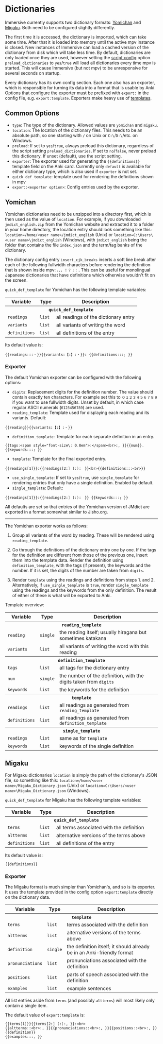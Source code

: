 # Dictionaries

Immersive currently supports two dictionary formats:
[Yomichan](https://foosoft.net/projects/yomichan/) and
[Migaku](https://ankiweb.net/shared/info/1655992655). Both need to be
configured slightly differently.

The first time it is accessed, the dictionary is imported, which can take some
time. After that it is loaded into memory until the active mpv instance is
closed. New instances of Immersive can load a cached version of the dictionary
from disk which will take less time. By default, dictionaries are only loaded
once they are used, however setting the [script config](/doc/script-config.md)
option `preload_dictionaries` to `yes`/`true` will load all dictionaries every
time mpv is started. This will cause Immersive (but not mpv) to be
unresponsive for several seconds on startup.

Every dictionary has its own config section. Each one also has an exporter,
which is responsible for turning its data into a format that is usable by
Anki. Options that configure the exporter must be prefixed with `export:` in
the config file, e.g. `export:template`. Exporters make heavy use of
[templates](/doc/templates.md).

## Common Options

- `type`: The type of the dictionary. Allowed values are `yomichan` and `migaku`.
- `location`: The location of the dictionary files. This needs to be an absolute
  path, so one starting with `/` on Unix or `C:\`/`D:\`/etc. on Windows.
- `preload`: If set to `yes`/`true`, always preload this dictionary,
  regardless of the script setting `preload_dictionaries`. If set to
  `no`/`false`, never preload this dictionary. If unset (default), use the
  script setting.
- `exporter`: The exporter used for generating the `{{definitions}}` template
  field on the Anki card. Currently only `default` is available for either
  dictionary type, which is also used if `exporter` is not set.
- `quick_def_template`: template used for rendering the definitions shown in mpv
- `export:<exporter option>`: Config entries used by the exporter.


## Yomichan

Yomichan dictionaries need to be unzipped into a directory first, which is
then used as the value of `location`. For example, if you downloaded
`jmdict_english.zip` from the Yomichan website and extracted it to a folder in
your home directory, the location entry should look something like this:
`location=/home/<user name>/jmdict_english` (Unix) or `location=C:\Users\<user
name>\jmdict_english` (Windows), with `jmdict_english` being the folder that
contains the file `index.json` and the term/tag banks of the dictionary.

The dictionary config entry `insert_cjk_breaks` inserts a soft line break
after each of the following fullwidth characters before rendering the
definition that is shown inside mpv: `。、，！？；：`. This can be useful for
monolingual Japanese dictionaries that have definitions which otherwise
wouldn't fit on the screen.

`quick_def_template` for Yomichan has the following template variables:

<table>
	<tr>
		<th>Variable</th>
		<th>Type</th>
		<th>Description</th>
	</tr>
	<tr>
		<th colspan="3"><code>quick_def_template</code></th>
	</tr>
	<tr>
		<td><code>readings</code></td>
		<td><code>list</code></td>
		<td>all readings of the dictionary entry</td>
	<tr>
		<td><code>variants</code></td>
		<td><code>list</code></td>
		<td>all variants of writing the word</td>
	<tr>
		<td><code>definitions</code></td>
		<td><code>list</code></td>
		<td>all definitions of the entry</td>
	</tr>
</table>

Its default value is:

```
{{readings:::・}}{{variants:【:】:・}}: {{definitions:::; }}
```

### Exporter

The default Yomichan exporter can be configured with the following options:

- `digits`: Replacement digits for the definition number. The value should
  contain exactly ten characters. For example set this to `０１２３４５６７８９` if you
  want to use fullwidth digits. Unset by default, in which case regular ASCII
  numerals (`0123456789`) are used.
- `reading_template`: Template used for displaying each reading and its
  variants. Default:

```
{{reading}}{{variants:【:】:・}}
```

- `definition_template`: Template for each separate definition in an entry.

```
{{tags:<span style="font-size\: 0.8em">:</span><br>:, }}{{num}}. {{keywords:::; }}
```

- `template`: Template for the final exported entry.

```
{{readings[1]}}:{{readings[2:] (:):　}}<br>{{definitions:::<br>}}
```

- `use_single_template`: If set to `yes`/`true`, use `single_template` for
  rendering entries that only have a single definition.
  Enabled by default.
- `single_template`: Default:

```
{{readings[1]}}:{{readings[2:] (:):　}} {{keywords:::; }}
```

All defaults are set so that entries of the Yomichan version of JMdict are
exported in a format somewhat similar to Jisho.org.

---

The Yomichan exporter works as follows:

1. Group all variants of the word by reading. These will be rendered using
   `reading_template`.

2. Go through the definitions of the dictionary entry one by one. If the tags
   for the definition are different from those of the previous one, insert them
   into the template data. Render the definition using `definition_template`,
   with the tags (if present), the keywords and the number. If it is set, the
   digits of the number are taken from `digits`.

3. Render `template` using the readings and definitions from steps 1. and 2.
   Alternatively, if `use_single_template` is `true`, render `single_template`
   using the readings and the keywords from the only definition. The result of
   either of these is what will be exported to Anki.

Template overview:

<table>
	<tr>
		<th>Variable</th>
		<th>Type</th>
		<th>Description</th>
	</tr>
	<tr>
		<th colspan="3"><code>reading_template</code></th>
	</tr>
	<tr>
		<td><code>reading</code></td>
		<td><code>single</code></td>
		<td>the reading itself; usually hiragana but sometimes katakana</td>
	</tr>
	<tr>
		<td><code>variants</code></td>
		<td><code>list</code></td>
		<td>all variants of writing the word with this reading</td>
	</tr>
	<tr>
		<th colspan="3"><code>definition_template</code></th>
	</tr>
	<tr>
		<td><code>tags</code></td>
		<td><code>list</code></td>
		<td>all tags for the dictionary entry</td>
	<tr>
		<td><code>num</code></td>
		<td><code>single</code></td>
		<td>the number of the definition, with the digits taken from <code>digits</code></td>
	<tr>
		<td><code>keywords</code></td>
		<td><code>list</code></td>
		<td>the keywords for the definition</td>
	<tr>
		<th colspan="3"><code>template</code></th>
	</tr>
	<tr>
		<td><code>readings</code></td>
		<td><code>list</code></td>
		<td>all readings as generated from <code>reading_template</code></td>
	</tr>
	<tr>
		<td><code>definitions</code></td>
		<td><code>list</code></td>
		<td>all readings as generated from <code>definition_template</code></td>
	</tr>
	<tr>
		<th colspan="3"><code>single_template</code></th>
	</tr>
	<tr>
		<td><code>readings</code></td>
		<td><code>list</code></td>
		<td>same as for <code>template</code></td>
	</tr>
	<tr>
		<td><code>keywords</code></td>
		<td><code>list</code></td>
		<td>keywords of the single definition</td>
	</tr>
</table>


## Migaku

For Migaku dictionaries `location` is simply the path of the dictionary's JSON
file, so something like this: `location=/home/<user
name>/Migaku_Dictionary.json` (Unix) or `location=C:\Users/<user
name>\Migaku_Dictionary.json` (Windows).

`quick_def_template` for Migaku has the following template variables:

<table>
	<tr>
		<th>Variable</th>
		<th>Type</th>
		<th>Description</th>
	</tr>
	<tr>
		<th colspan="3"><code>quick_def_template</code></th>
	</tr>
	<tr>
		<td><code>terms</code></td>
		<td><code>list</code></td>
		<td>all terms associated with the definition</td>
	<tr>
		<td><code>altterms</code></td>
		<td><code>list</code></td>
		<td>alternative versions of the terms above</td>
	<tr>
		<td><code>definitions</code></td>
		<td><code>list</code></td>
		<td>all definitions of the entry</td>
	</tr>
</table>

Its default value is:

```
{{definitions}}
```

### Exporter

The Migaku format is much simpler than Yomichan's, and so is its exporter. It
uses the template provided in the config option `export:template` directly on
the dictionary data.

<table>
	<tr>
		<th>Variable</th>
		<th>Type</th>
		<th>Description</th>
	</tr>
	<tr>
		<th colspan="3"><code>template</code></th>
	</tr>
	<tr>
		<td><code>terms</code></td>
		<td><code>list</code></td>
		<td>terms associated with the definition</td>
	</tr>
	<tr>
		<td><code>altterms</code></td>
		<td><code>list</code></td>
		<td>alternative versions of the terms above</td>
	</tr>
	<tr>
		<td><code>definition</code></td>
		<td><code>single</code></td>
		<td>the definition itself; it should already be in an Anki-friendly format</td>
	</tr>
	<tr>
		<td><code>pronunciations</code></td>
		<td><code>list</code></td>
		<td>pronunciations associated with the definition</td>
	</tr>
	<tr>
		<td><code>positions</code></td>
		<td><code>list</code></td>
		<td>parts of speech associated with the definition</td>
	</tr>
	<tr>
		<td><code>examples</code></td>
		<td><code>list</code></td>
		<td>example sentences</td>
	</tr>
</table>

All list entries aside from `terms` (and possibly `altterms`) will most likely
only contain a single item.

The default value of `export:template` is:

```
{{terms[1]}}{{terms[2:] (:):, }}:<br>
{{altterms::<br>:, }}{{pronunciations::<br>:, }}{{positions::<br>:, }}
{{definition}}
{{examples:::, }}
```
